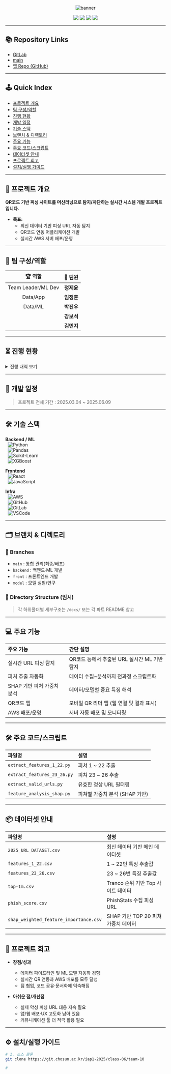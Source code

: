 <!-- 상단 배너 -->
<p align="center">
  <img src="https://capsule-render.vercel.app/api?type=waving&color=gradient&height=160&section=header&text=조선대학교%20산학프로젝트1-10조&fontSize=36&fontAlignY=35&desc=QR%20Code%20Phishing%20Detection%20System&descAlign=60&descAlignY=52&descSize=22" alt="banner"/>
</p>


<p align="center">
  <img src="https://img.shields.io/badge/Phishing%20QR%20Detection-Active-green?style=flat-square"/>
  <img src="https://img.shields.io/badge/Last_Update-2025.06.05-blue?style=flat-square"/>
  <img src="https://img.shields.io/badge/ML-Python-orange?style=flat-square"/>
  <img src="https://img.shields.io/badge/AWS-Deploy-informational?style=flat-square"/>
</p>

---

## 📚 Repository Links

- [GitLab](https://git.chosun.ac.kr/iap1-2025/class-06/team-10)
- [main](https://github.com/TEAMPROJECTAPT/main)
- [앱 Repo (GitHub)](https://github.com/TEAMPROJECTAPT/app)

---

## 🕹️ Quick Index

- [프로젝트 개요](#프로젝트-개요)
- [팀 구성/역할](#팀-구성역할)
- [진행 현황](#진행-현황)
- [개발 일정](#개발-일정)
- [기술 스택](#기술-스택)
- [브랜치 & 디렉토리](#브랜치--디렉토리)
- [주요 기능](#주요-기능)
- [주요 코드/스크립트](#주요-코드스크립트)
- [데이터셋 안내](#데이터셋-안내)
- [프로젝트 회고](#프로젝트-회고)
- [설치/실행 가이드](#설치실행-가이드)

---

## 📝 프로젝트 개요

**QR코드 기반 피싱 사이트를 머신러닝으로 탐지/차단하는 실시간 시스템 개발 프로젝트입니다.**

- **목표:**  
  - 최신 데이터 기반 피싱 URL 자동 탐지  
  - QR코드 연동 어플리케이션 개발  
  - 실시간 AWS 서버 배포/운영

---

## 👥 팀 구성/역할

<div align="center">

| 🏆 역할          | 🙋‍ 팀원              |
|:----------------:|:---------------------|
| Team Leader/ML Dev     | **정제윤**            |
| Data/App   | **임정훈**            |
| Data/ML  | **박진우**            |
|       | **강보석**            |
|       | **김민지**            |

</div>

---

## ⏳ 진행 현황

<details>
<summary>진행 내역 보기</summary>

| 📅 날짜         | 🟢 완료             | 🟡 진행중/계획      |
|:---------------:|:-------------------|:-------------------|
| 2025.04~06      | 최신 데이터 수집/정제<br>특징 추출 함수 구현<br>`2025_URL_DATASET` 완성<br>모델 성능 비교/최적화<br>QR앱 개발<br>AWS 서버 구축|  |

</details>

---

## 📅 개발 일정

> 프로젝트 전체 기간 : 2025.03.04 ~ 2025.06.09

---

## 🛠️ 기술 스택

**Backend / ML**  
&nbsp;&nbsp;![Python](https://img.shields.io/badge/Python-3776AB?style=for-the-badge&logo=python&logoColor=white)  
&nbsp;&nbsp;![Pandas](https://img.shields.io/badge/Pandas-150458?style=for-the-badge&logo=pandas&logoColor=white)  
&nbsp;&nbsp;![Scikit-Learn](https://img.shields.io/badge/Scikit--Learn-F7931E?style=for-the-badge&logo=scikit-learn&logoColor=white)  
&nbsp;&nbsp;![XGBoost](https://img.shields.io/badge/XGBoost-EC6B23?style=for-the-badge&logo=xgboost&logoColor=white)  

**Frontend**  
&nbsp;&nbsp;![React](https://img.shields.io/badge/React-61DAFB?style=for-the-badge&logo=react&logoColor=black)  
&nbsp;&nbsp;![JavaScript](https://img.shields.io/badge/JavaScript-F7DF1E?style=for-the-badge&logo=javascript&logoColor=black)  

**Infra**  
&nbsp;&nbsp;![AWS](https://img.shields.io/badge/AWS-FF9900?style=for-the-badge&logo=amazonaws&logoColor=white)  
&nbsp;&nbsp;![GitHub](https://img.shields.io/badge/GitHub-181717?style=for-the-badge&logo=github&logoColor=white)  
&nbsp;&nbsp;![GitLab](https://img.shields.io/badge/GitLab-FCA121?style=for-the-badge&logo=gitlab&logoColor=white)  
&nbsp;&nbsp;![VSCode](https://img.shields.io/badge/VS%20Code-0078d7?style=for-the-badge&logo=visual-studio-code&logoColor=white)  

---

## 🗂️ 브랜치 & 디렉토리

### 🔀 Branches

- `main` : 통합 관리(최종/배포)
- `backend` : 백엔드·ML 개발
- `front` : 프론트엔드 개발
- `model` : 모델 실험/연구

### 📁 Directory Structure (임시)


> 각 하위폴더별 세부구조는 `/docs/` 또는 각 파트 README 참고

---

## 💻 주요 기능

| 주요 기능                    | 간단 설명                                          |
|:----------------------------|:--------------------------------------------------|
| 실시간 URL 피싱 탐지         | QR코드 등에서 추출된 URL 실시간 ML 기반 탐지        |
| 피처 추출 자동화             | 데이터 수집~분석까지 전과정 스크립트화             |
| SHAP 기반 피처 가중치 분석   | 데이터/모델별 중요 특징 해석                        |
| QR코드 앱                    | 모바일 QR 리더 앱 (웹 연결 및 결과 표시)           |
| AWS 배포/운영                | 서버 자동 배포 및 모니터링                          |

---

## 🛠️ 주요 코드/스크립트

| 파일명                         | 설명                                      |
|:-------------------------------|:------------------------------------------|
| `extract_features_1_22.py`     | 피쳐 1 ~ 22 추출                          |
| `extract_features_23_26.py`    | 피쳐 23 ~ 26 추출                         |
| `extract_valid_urls.py`        | 유효한 정상 URL 필터링                    |
| `feature_analysis_shap.py`     | 피쳐별 가중치 분석 (SHAP 기반)            |

---

## 📦 데이터셋 안내

| 파일명                             | 설명                                       |
|:-----------------------------------|:-------------------------------------------|
| `2025_URL_DATASET.csv`             | 최신 데이터 기반 메인 데이터셋              |
| `features_1_22.csv`                | 1 ~ 22번 특징 추출값                        |
| `features_23_26.csv`               | 23 ~ 26번 특징 추출값                       |
| `top-1m.csv`                       | Tranco 순위 기반 Top 사이트 데이터           |
| `phish_score.csv`                  | PhishStats 수집 피싱 URL                    |
| `shap_weighted_feature_importance.csv` | SHAP 기반 TOP 20 피쳐 가중치 데이터    |

---

## 💭 프로젝트 회고

- **장점/성과**  
  - 데이터 파이프라인 및 ML 모델 자동화 경험  
  - 실시간 QR 연동과 AWS 배포를 모두 달성  
  - 팀 협업, 코드 공유·문서화에 익숙해짐

- **아쉬운 점/개선점**  
  - 실제 악성 피싱 URL 대응 지속 필요  
  - 앱/웹 배포·UX 고도화 남아 있음  
  - 커뮤니케이션 툴 더 적극 활용 필요

---

## ⚙️ 설치/실행 가이드

```bash
# 1. 소스 클론
git clone https://git.chosun.ac.kr/iap1-2025/class-06/team-10

# 

